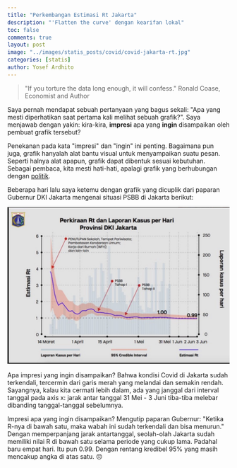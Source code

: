 ```yaml
---
title: "Perkembangan Estimasi Rt Jakarta"
description: "'Flatten the curve' dengan kearifan lokal"
toc: false
comments: true
layout: post
image: "../images/statis_posts/covid/covid-jakarta-rt.jpg"
categories: [statis]
author: Yosef Ardhito
---
```


> "If you torture the data long enough, it will confess."
Ronald Coase, Economist and Author

Saya pernah mendapat sebuah pertanyaan yang bagus sekali: "Apa yang mesti diperhatikan saat pertama kali melihat sebuah grafik?". Saya menjawab dengan yakin: kira-kira, __impresi__ apa yang __ingin__ disampaikan oleh pembuat grafik tersebut?

Penekanan pada kata "impresi" dan "ingin" ini penting. Bagaimana pun juga, grafik hanyalah alat bantu visual untuk menyampaikan suatu pesan. Seperti halnya alat apapun, grafik dapat dibentuk sesuai kebutuhan. Sebagai pembaca, kita mesti hati-hati, apalagi grafik yang berhubungan dengan [politik](https://grafik.tentangdata.com/statis/2020/05/30/Muslihat-Visualisasi-dan-Politik.html).

Beberapa hari lalu saya ketemu dengan grafik yang dicuplik dari paparan Gubernur DKI Jakarta mengenai situasi PSBB di Jakarta berikut:

![Estimasi Rt Jakarta](/images/statis_posts/covid/covid-jakarta-rt.jpg "Sumber: https://youtu.be/iiGNU3-LLbs?t=234")

Apa impresi yang ingin disampaikan? Bahwa kondisi Covid di Jakarta sudah terkendali, tercermin dari garis merah yang melandai dan semakin rendah. Sayangnya, kalau kita cermati lebih dalam, ada yang janggal dari interval tanggal pada axis x: jarak antar tanggal 31 Mei - 3 Juni tiba-tiba melebar dibanding tanggal-tanggal sebelumnya.

Impresi apa yang ingin disampaikan? Mengutip paparan Gubernur: "Ketika R-nya di bawah satu, maka wabah ini sudah terkendali dan bisa menurun." Dengan memperpanjang jarak antartanggal, seolah-olah Jakarta sudah memiliki nilai R di bawah satu selama periode yang cukup lama. Padahal baru empat hari. Itu pun 0.99. Dengan rentang kredibel 95% yang masih mencakup angka di atas satu. :pensive:
